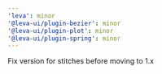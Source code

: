 ```yaml
---
'leva': minor
'@leva-ui/plugin-bezier': minor
'@leva-ui/plugin-plot': minor
'@leva-ui/plugin-spring': minor
---
```


Fix version for stitches before moving to 1.x
